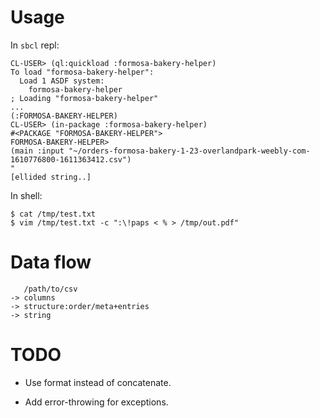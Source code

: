 # Usage

In `sbcl` repl:

```
CL-USER> (ql:quickload :formosa-bakery-helper)
To load "formosa-bakery-helper":
  Load 1 ASDF system:
    formosa-bakery-helper
; Loading "formosa-bakery-helper"
...
(:FORMOSA-BAKERY-HELPER)
CL-USER> (in-package :formosa-bakery-helper)
#<PACKAGE "FORMOSA-BAKERY-HELPER">
FORMOSA-BAKERY-HELPER>
(main :input "~/orders-formosa-bakery-1-23-overlandpark-weebly-com-1610776800-1611363412.csv")
"
[ellided string..]
```

In shell:

```
$ cat /tmp/test.txt
$ vim /tmp/test.txt -c ":\!paps < % > /tmp/out.pdf"
```

# Data flow

```
   /path/to/csv
-> columns
-> structure:order/meta+entries
-> string
```

# TODO

+ Use format instead of concatenate.

+ Add error-throwing for exceptions.
